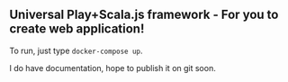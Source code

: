 ## Universal Play+Scala.js framework - For you to create web application!

To run, just type `docker-compose up`.

I do have documentation, hope to publish it on git soon.


